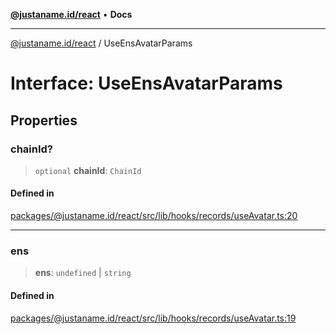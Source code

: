 [**@justaname.id/react**](../README.md) • **Docs**

***

[@justaname.id/react](../globals.md) / UseEnsAvatarParams

# Interface: UseEnsAvatarParams

## Properties

### chainId?

> `optional` **chainId**: `ChainId`

#### Defined in

[packages/@justaname.id/react/src/lib/hooks/records/useAvatar.ts:20](https://github.com/JustaName-id/JustaName-sdk/blob/dc845c10af242e3ca87d95ef392516ac0bfa8b95/packages/@justaname.id/react/src/lib/hooks/records/useAvatar.ts#L20)

***

### ens

> **ens**: `undefined` \| `string`

#### Defined in

[packages/@justaname.id/react/src/lib/hooks/records/useAvatar.ts:19](https://github.com/JustaName-id/JustaName-sdk/blob/dc845c10af242e3ca87d95ef392516ac0bfa8b95/packages/@justaname.id/react/src/lib/hooks/records/useAvatar.ts#L19)
